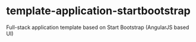 # template-application-startbootstrap
Full-stack application template based on Start Bootstrap (AngularJS based UI)
